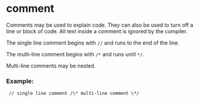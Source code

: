# comment


Comments may be used to explain code. They can also be used to
turn off a line or block of code. All text inside a comment is ignored
by the compiler. 

The single line comment begins with `//` and
runs to the end of the line. 

The multi-line comment begins with
`/*` and runs until `*/`. 

Multi-line comments may be nested.
### Example:

``` dm
 // single line comment /\* multi-line comment \*/

```
